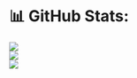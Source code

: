 # 📊 GitHub Stats:
![](https://github-readme-stats.vercel.app/api?username=HARSH070105&theme=dark&hide_border=false&include_all_commits=false&count_private=false)<br/>
![](https://github-readme-streak-stats.herokuapp.com/?user=HARSH070105&theme=dark&hide_border=false)<br/>
![](https://github-readme-stats.vercel.app/api/top-langs/?username=HARSH070105&theme=dark&hide_border=false&include_all_commits=false&count_private=false&layout=compact)

<!-- Proudly created with GPRM ( https://gprm.itsvg.in ) -->
<!---
HARSH070105/HARSH070105 is a ✨ special ✨ repository because its `README.md` (this file) appears on your GitHub profile.
You can click the Preview link to take a look at your changes.
--->
